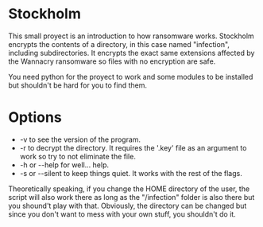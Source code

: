 
# Stockholm

This small proyect is an introduction to how ransomware works. Stockholm encrypts the contents of a directory, in this case named "infection", including subdirectories. It encrypts the exact same extensions affected by the Wannacry ransomware so files with no encryption
are safe.

You need python for the proyect to work and some modules to be installed but shouldn't be hard for you to find them.

# Options

 - -v to see the version of the program.
 - -r to decrypt the directory. It requires the '.key' file as an argument to work so try to not eliminate the file.
 - -h or --help for well... help.
 - -s or --silent to keep things quiet. It works with the rest of the flags.

Theoretically speaking, if you change the HOME directory of the user, the script will also work there as long as the "/infection" folder is also there but you shound't play with that. Obviously, the directory can be changed but since you don't want to mess with your own stuff, you shouldn't do it.

 
